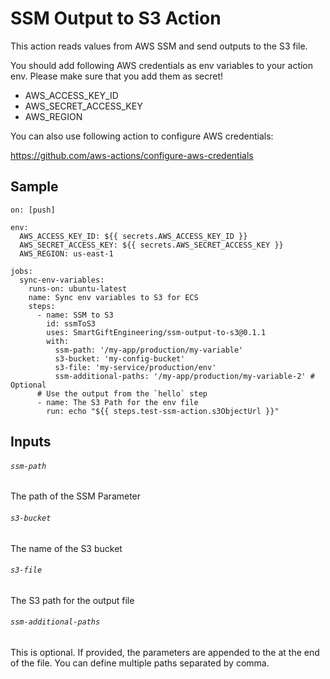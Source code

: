 # SSM Output to S3 Action

This action reads values from AWS SSM and send outputs to the S3 file.

You should add following AWS credentials as env variables to your action env. Please make sure that you add them as secret!

- AWS_ACCESS_KEY_ID
- AWS_SECRET_ACCESS_KEY
- AWS_REGION

You can also use following action to configure AWS credentials:

https://github.com/aws-actions/configure-aws-credentials

## Sample

```
on: [push]

env:
  AWS_ACCESS_KEY_ID: ${{ secrets.AWS_ACCESS_KEY_ID }}
  AWS_SECRET_ACCESS_KEY: ${{ secrets.AWS_SECRET_ACCESS_KEY }}
  AWS_REGION: us-east-1

jobs:
  sync-env-variables:
    runs-on: ubuntu-latest
    name: Sync env variables to S3 for ECS
    steps:
      - name: SSM to S3
        id: ssmToS3
        uses: SmartGiftEngineering/ssm-output-to-s3@0.1.1
        with:
          ssm-path: '/my-app/production/my-variable'
          s3-bucket: 'my-config-bucket'
          s3-file: 'my-service/production/env'
          ssm-additional-paths: '/my-app/production/my-variable-2' # Optional
      # Use the output from the `hello` step
      - name: The S3 Path for the env file
        run: echo "${{ steps.test-ssm-action.s3ObjectUrl }}"
```

## Inputs

###### `ssm-path`

The path of the SSM Parameter


###### `s3-bucket`

The name of the S3 bucket

###### `s3-file`

The S3 path for the output file

###### `ssm-additional-paths`

This is optional. If provided, the parameters are appended to the at the end of the file. You can define multiple paths separated by comma.
